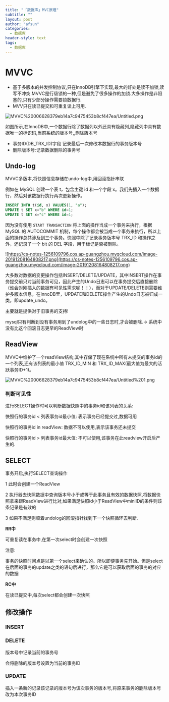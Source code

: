 ```yaml
---
title: "「数据库」MVC原理"
subtitle: ""
layout: post
author: "afsun"
categories:
  - 数据库
header-style: text
tags:
  - 数据库
---
```

# MVVC

- 基于多版本的并发控制协议,只在InnoDB引擎下实现,最大的好处是读不加锁,读写不冲突.MVVC是行级锁的一种,但是避免了很多操作的加锁.大多操作是非阻塞的,只有少部分操作需要锁数据行.
- MVV只在读已提交和可重复读上可用.

![MVVC%20006628379eb14a7c9475453b8cf447ea/Untitled.png](http://tuchuansun.oss-cn-hangzhou.aliyuncs.com/typora/202005/11/085247-464811.png)

如图所示,在InnoDB中,一个数据行除了数据列以外还具有隐藏列,隐藏列中具有数据唯一的标识码,当前系统的版本号,,删除版本号

- 事务ID(DB_TRX_ID)字段  记录最后一次修改本数据行的事务版本号
- 删除版本号:记录数据删除的事务号

## Undo-log

MVVC多版本,将快照信息存储在undo-log中,用回滚指针串联

例如在 MySQL 创建一个表 t，包含主键 id 和一个字段 x。我们先插入一个数据行，然后对该数据行执行两次更新操作。

```sql
INSERT INTO t(id, x) VALUES(1, "a");
UPDATE t SET x="b" WHERE id=1;
UPDATE t SET x="c" WHERE id=1;
```

因为没有使用 `START TRANSACTION` 将上面的操作当成一个事务来执行，根据 MySQL 的 AUTOCOMMIT 机制，每个操作都会被当成一个事务来执行，所以上面的操作总共涉及到三个事务。快照中除了记录事务版本号 TRX_ID 和操作之外，还记录了一个 bit 的 DEL 字段，用于标记是否被删除。

![https://cs-notes-1256109796.cos.ap-guangzhou.myqcloud.com/image-20191208164808217.png](https://cs-notes-1256109796.cos.ap-guangzhou.myqcloud.com/image-20191208164808217.png)

大多数对数据的变更操作包括INSERT/DELETE/UPDATE，其中INSERT操作在事务提交前只对当前事务可见，因此产生的Undo日志可以在事务提交后直接删除（谁会对刚插入的数据有可见性需求呢！！），而对于UPDATE/DELETE则需要维护多版本信息，在InnoDB里，UPDATE和DELETE操作产生的Undo日志被归成一类，即update_undo。

主要就是提供对于旧事务的支持!

mysql只有判断到没有事务用到了undolog中的一些日志时,才会被删除.→ 系统中没有比这个回滚日志更早的ReadView时

## ReadView

MVVC中维护了一个readView结构,其中存储了现在系统中所有未提交的事务id的一个列表,还有该列表的最小值 TRX_ID_MIN 和 TRX_ID_MAX(最大值为最大的活跃事务ID+1)。

![MVVC%20006628379eb14a7c9475453b8cf447ea/Untitled%201.png](http://tuchuansun.oss-cn-hangzhou.aliyuncs.com/typora/202005/11/085249-715091.png)

### 判断可见性

进行SELECT操作时可以判断数据快照中的事务id和该列表的关系:

快照行的事务id < 列表事务id最小值: 表示事务已经提交过,数据可用

快照行的事务id in readView: 数据不可以使用,表示该事务还未提交

快照行的事务id > 列表事务id最大值: 不可以使用,该事务在此readview开启后产生的.

## SELECT

事务开启,执行SELECT查询操作

1 此时会创建一个ReadView

2 执行器去快照数据中查询版本号小于或等于此事务且有效的数据快照,将数据快照拿来跟ReadView进行比对,如果满足快照id小于ReadView中miniID的条件则该条记录是有效的

3 如果不满足则顺着undolog的回滚指针找到下一个快照循环去判断.

**RR中**

可重复读在事务中,在第一次select时会创建一次快照

注意:

事务的快照时间点是以第一个select来确认的。所以即便事务先开始。但是select在后面的事务的update之类的语句后进行，那么它是可以获取后面的事务的对应的数据

**RC中**

在读已提交中,每次select都会创建一次快照

## 修改操作

### INSERT

### DELETE

版本号中记录当前的事务号

会将删除的版本号设置为当前的事务ID

### UPDATE

插入一条新的记录该记录的版本号为该次事务的版本号,将原来事务的删除版本号改为本次事务ID